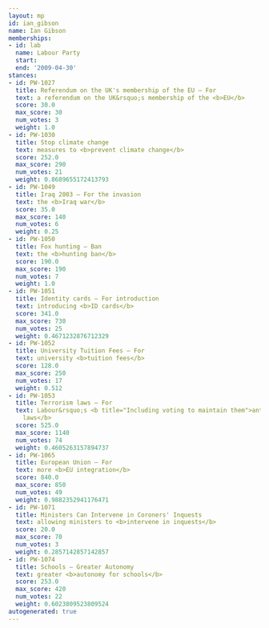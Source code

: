 ```yaml
---
layout: mp
id: ian_gibson
name: Ian Gibson
memberships:
- id: lab
  name: Labour Party
  start: 
  end: '2009-04-30'
stances:
- id: PW-1027
  title: Referendum on the UK's membership of the EU — For
  text: a referendum on the UK&rsquo;s membership of the <b>EU</b>
  score: 30.0
  max_score: 30
  num_votes: 3
  weight: 1.0
- id: PW-1030
  title: Stop climate change
  text: measures to <b>prevent climate change</b>
  score: 252.0
  max_score: 290
  num_votes: 21
  weight: 0.8689655172413793
- id: PW-1049
  title: Iraq 2003 — For the invasion
  text: the <b>Iraq war</b>
  score: 35.0
  max_score: 140
  num_votes: 6
  weight: 0.25
- id: PW-1050
  title: Fox hunting — Ban
  text: the <b>hunting ban</b>
  score: 190.0
  max_score: 190
  num_votes: 7
  weight: 1.0
- id: PW-1051
  title: Identity cards — For introduction
  text: introducing <b>ID cards</b>
  score: 341.0
  max_score: 730
  num_votes: 25
  weight: 0.4671232876712329
- id: PW-1052
  title: University Tuition Fees — For
  text: university <b>tuition fees</b>
  score: 128.0
  max_score: 250
  num_votes: 17
  weight: 0.512
- id: PW-1053
  title: Terrorism laws — For
  text: Labour&rsquo;s <b title="Including voting to maintain them">anti-terrorism
    laws</b>
  score: 525.0
  max_score: 1140
  num_votes: 74
  weight: 0.4605263157894737
- id: PW-1065
  title: European Union — For
  text: more <b>EU integration</b>
  score: 840.0
  max_score: 850
  num_votes: 49
  weight: 0.9882352941176471
- id: PW-1071
  title: Ministers Can Intervene in Coroners' Inquests
  text: allowing ministers to <b>intervene in inquests</b>
  score: 20.0
  max_score: 70
  num_votes: 3
  weight: 0.2857142857142857
- id: PW-1074
  title: Schools — Greater Autonomy
  text: greater <b>autonomy for schools</b>
  score: 253.0
  max_score: 420
  num_votes: 22
  weight: 0.6023809523809524
autogenerated: true
---
```

